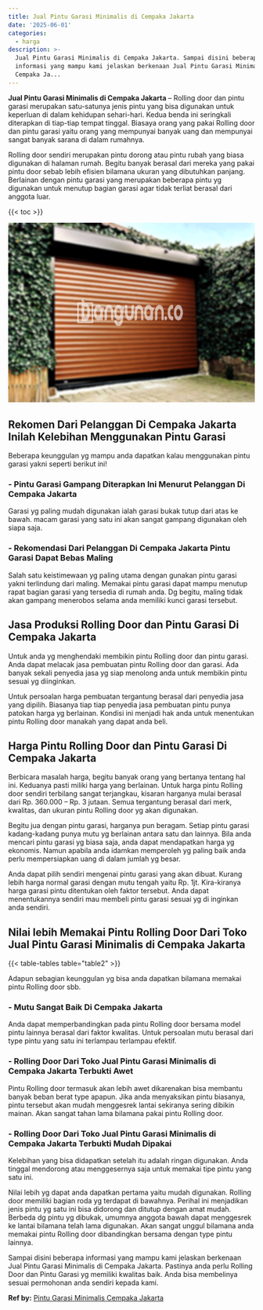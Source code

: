 ```yaml
---
title: Jual Pintu Garasi Minimalis di Cempaka Jakarta
date: '2025-06-01'
categories:
  - harga
description: >-
  Jual Pintu Garasi Minimalis di Cempaka Jakarta. Sampai disini beberapa
  informasi yang mampu kami jelaskan berkenaan Jual Pintu Garasi Minimalis di
  Cempaka Ja...
---
```


**Jual Pintu Garasi Minimalis di Cempaka Jakarta** – Rolling door dan pintu garasi merupakan satu-satunya jenis pintu yang bisa digunakan untuk keperluan di dalam kehidupan sehari-hari. Kedua benda ini seringkali diterapkan di tiap-tiap tempat tinggal. Biasaya orang yang pakai Rolling door dan pintu garasi yaitu orang yang mempunyai banyak uang dan mempunyai sangat banyak sarana di dalam rumahnya.

Rolling door sendiri merupakan pintu dorong atau pintu rubah yang biasa digunakan di halaman rumah. Begitu banyak berasal dari mereka yang pakai pintu door sebab lebih efisien bilamana ukuran yang dibutuhkan panjang. Berlainan dengan pintu garasi yang merupakan beberapa pintu yg digunakan untuk menutup bagian garasi agar tidak terliat berasal dari anggota luar.

{{< toc >}}

![Jual Pintu Garasi Minimalis di Cempaka Jakarta](/images/pintu-garasi-55.png)

## Rekomen Dari Pelanggan Di Cempaka Jakarta Inilah Kelebihan Menggunakan Pintu Garasi

Beberapa keunggulan yg mampu anda dapatkan kalau menggunakan pintu garasi yakni seperti berikut ini!

### \- Pintu Garasi Gampang Diterapkan Ini Menurut Pelanggan Di Cempaka Jakarta

Garasi yg paling mudah digunakan ialah garasi bukak tutup dari atas ke bawah. macam garasi yang satu ini akan sangat gampang digunakan oleh siapa saja.

### \- Rekomendasi Dari Pelanggan Di Cempaka Jakarta Pintu Garasi Dapat Bebas Maling

Salah satu keistimewaan yg paling utama dengan gunakan pintu garasi yakni terlindung dari maling. Memakai pintu garasi dapat mampu menutup rapat bagian garasi yang tersedia di rumah anda. Dg begitu, maling tidak akan gampang menerobos selama anda memiliki kunci garasi tersebut.

## Jasa Produksi Rolling Door dan Pintu Garasi Di Cempaka Jakarta

Untuk anda yg menghendaki membikin pintu Rolling door dan pintu garasi. Anda dapat melacak jasa pembuatan pintu Rolling door dan garasi. Ada banyak sekali penyedia jasa yg siap menolong anda untuk membikin pintu sesuai yg diinginkan.

Untuk persoalan harga pembuatan tergantung berasal dari penyedia jasa yang dipilih. Biasanya tiap tiap penyedia jasa pembuatan pintu punya patokan harga yg berlainan. Kondisi ini menjadi hak anda untuk menentukan pintu Rolling door manakah yang dapat anda beli.

## Harga Pintu Rolling Door dan Pintu Garasi Di Cempaka Jakarta

Berbicara masalah harga, begitu banyak orang yang bertanya tentang hal ini. Keduanya pasti miliki harga yang berlainan. Untuk harga pintu Rolling door sendiri terbilang sangat terjangkau, kisaran harganya mulai berasal dari Rp. 360.000 – Rp. 3 jutaan. Semua tergantung berasal dari merk, kwalitas, dan ukuran pintu Rolling door yg akan digunakan.

Begitu jua dengan pintu garasi, harganya pun beragam. Setiap pintu garasi kadang-kadang punya mutu yg berlainan antara satu dan lainnya. Bila anda mencari pintu garasi yg biasa saja, anda dapat mendapatkan harga yg ekonomis. Namun apabila anda idamkan memperoleh yg paling baik anda perlu mempersiapkan uang di dalam jumlah yg besar.

Anda dapat pilih sendiri mengenai pintu garasi yang akan dibuat. Kurang lebih harga normal garasi dengan mutu tengah yaitu Rp. 1jt. Kira-kiranya harga garasi pintu ditentukan oleh faktor tersebut. Anda dapat menentukannya sendiri mau membeli pintu garasi sesuai yg di inginkan anda sendiri.

## Nilai lebih Memakai Pintu Rolling Door Dari Toko Jual Pintu Garasi Minimalis di Cempaka Jakarta

{{< table-tables table="table2" >}}

Adapun sebagian keunggulan yg bisa anda dapatkan bilamana memakai pintu Rolling door sbb.

### \- Mutu Sangat Baik Di Cempaka Jakarta

Anda dapat memperbandingkan pada pintu Rolling door bersama model pintu lainnya berasal dari faktor kwalitas. Untuk persoalan mutu berasal dari type pintu yang satu ini terlampau terlampau efektif.

### \- Rolling Door Dari Toko Jual Pintu Garasi Minimalis di Cempaka Jakarta Terbukti Awet

Pintu Rolling door termasuk akan lebih awet dikarenakan bisa membantu banyak beban berat type apapun. Jika anda menyaksikan pintu biasanya, pintu tersebut akan mudah menggesrek lantai sekiranya sering dibikin mainan. Akan sangat tahan lama bilamana pakai pintu Rolling door.

### \- Rolling Door Dari Toko Jual Pintu Garasi Minimalis di Cempaka Jakarta Terbukti Mudah Dipakai

Kelebihan yang bisa didapatkan setelah itu adalah ringan digunakan. Anda tinggal mendorong atau menggesernya saja untuk memakai tipe pintu yang satu ini.

Nilai lebih yg dapat anda dapatkan pertama yaitu mudah digunakan. Rolling door memiliki bagian roda yg terdapat di bawahnya. Perihal ini menjadikan jenis pintu yg satu ini bisa didorong dan ditutup dengan amat mudah. Berbeda dg pintu yg dibukak, umumnya anggota bawah dapat menggesrek ke lantai bilamana telah lama digunakan. Akan sangat unggul bilamana anda memakai pintu Rolling door dibandingkan bersama dengan type pintu lainnya.

Sampai disini beberapa informasi yang mampu kami jelaskan berkenaan Jual Pintu Garasi Minimalis di Cempaka Jakarta. Pastinya anda perlu Rolling Door dan Pintu Garasi yg memiliki kwalitas baik. Anda bisa membelinya sesuai permohonan anda sendiri kepada kami.

**Ref by:** [Pintu Garasi Minimalis Cempaka Jakarta](https://id.wikipedia.org/wiki/Pintu)
